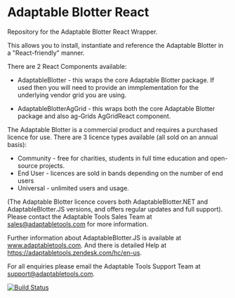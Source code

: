 # Adaptable Blotter React

Repository for the Adaptable Blotter React Wrapper.

This allows you to install, instantiate and reference the Adaptable Blotter in a "React-friendly" manner.

There are 2 React Components available:

* AdaptableBlotter - this wraps the core Adaptable Blotter package. If used then you will need to provide an immplementation for the underlying vendor grid you are using.

* AdaptableBlotterAgGrid - this wraps both the core Adaptable Blotter package and also ag-Grids AgGridReact component.

The Adaptable Blotter is a commercial product and requires a purchased licence for use.
There are 3 licence types available (all sold on an annual basis):

* Community - free for charities, students in full time education and open-source projects.  
* End User - licences are sold in bands depending on the number of end users
* Universal - unlimited users and usage.

(The Adaptable Blotter licence covers both AdaptableBlotter.NET and AdaptableBlotter.JS versions, and offers regular updates and full support).  Please contact the Adaptable Tools Sales Team at sales@adaptabletools.com for more information.

Further information about AdaptableBlotter.JS is available at www.adaptabletools.com.  And there is detailed Help at https://adaptabletools.zendesk.com/hc/en-us.

For all enquiries please email the Adaptable Tools Support Team at support@adaptabletools.com.

[![Build Status](https://travis-ci.org/JonnyAdaptableTools/adaptableblotter.svg?branch=master)](https://travis-ci.org/JonnyAdaptableTools/adaptableblotter)
